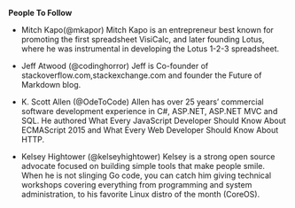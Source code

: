 **People To Follow**


- Mitch Kapo(@mkapor)
Mitch Kapo is an entrepreneur best known for promoting the first spreadsheet VisiCalc, and later founding Lotus, where he was instrumental in developing the Lotus 1-2-3 spreadsheet.

- Jeff Atwood (@codinghorror)
Jeff is Co-founder of stackoverflow.com,stackexchange.com and founder the Future of Markdown blog. 


- K. Scott Allen (@OdeToCode)
Allen has over 25 years’ commercial software development experience in C#, ASP.NET, ASP.NET MVC and SQL. He authored What Every JavaScript Developer Should Know About ECMAScript 2015 and What Every Web Developer Should Know About HTTP.

- Kelsey Hightower (@kelseyhightower)
Kelsey is a strong open source advocate focused on building simple tools that make people smile. When he is not slinging Go code, you can catch him giving technical workshops covering everything from programming and system administration, to his favorite Linux distro of the month (CoreOS).
